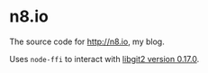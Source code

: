 n8.io
=====

The source code for http://n8.io, my blog.

Uses `node-ffi` to interact with [libgit2 version 0.17.0](https://github.com/libgit2/libgit2/releases/tag/v0.17.0).
